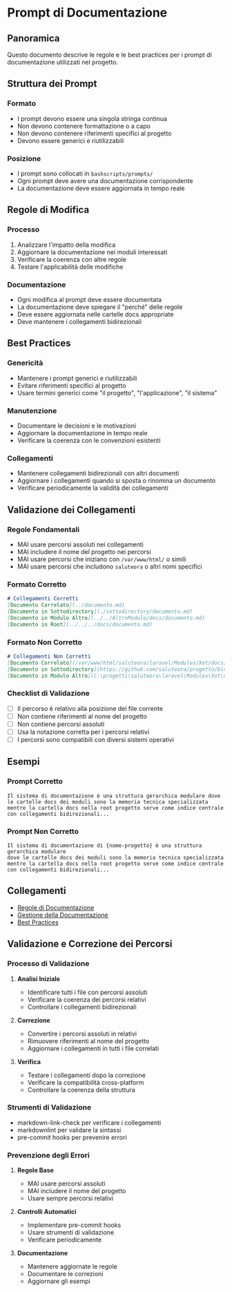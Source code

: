 # Prompt di Documentazione

## Panoramica
Questo documento descrive le regole e le best practices per i prompt di documentazione utilizzati nel progetto.

## Struttura dei Prompt

### Formato
- I prompt devono essere una singola stringa continua
- Non devono contenere formattazione o a capo
- Non devono contenere riferimenti specifici al progetto
- Devono essere generici e riutilizzabili

### Posizione
- I prompt sono collocati in `bashscripts/prompts/`
- Ogni prompt deve avere una documentazione corrispondente
- La documentazione deve essere aggiornata in tempo reale

## Regole di Modifica

### Processo
1. Analizzare l'impatto della modifica
2. Aggiornare la documentazione nei moduli interessati
3. Verificare la coerenza con altre regole
4. Testare l'applicabilità delle modifiche

### Documentazione
- Ogni modifica al prompt deve essere documentata
- La documentazione deve spiegare il "perché" delle regole
- Deve essere aggiornata nelle cartelle docs appropriate
- Deve mantenere i collegamenti bidirezionali

## Best Practices

### Genericità
- Mantenere i prompt generici e riutilizzabili
- Evitare riferimenti specifici al progetto
- Usare termini generici come "il progetto", "l'applicazione", "il sistema"

### Manutenzione
- Documentare le decisioni e le motivazioni
- Aggiornare la documentazione in tempo reale
- Verificare la coerenza con le convenzioni esistenti

### Collegamenti
- Mantenere collegamenti bidirezionali con altri documenti
- Aggiornare i collegamenti quando si sposta o rinomina un documento
- Verificare periodicamente la validità dei collegamenti

## Validazione dei Collegamenti

### Regole Fondamentali
- MAI usare percorsi assoluti nei collegamenti
- MAI includere il nome del progetto nei percorsi
- MAI usare percorsi che iniziano con `/var/www/html/` o simili
- MAI usare percorsi che includono `saluteora` o altri nomi specifici

### Formato Corretto
```markdown
# Collegamenti Corretti
[Documento Correlato](../documento.md)
[Documento in Sottodirectory](./sottodirectory/documento.md)
[Documento in Modulo Altro](../../AltroModulo/docs/documento.md)
[Documento in Root](../../../docs/documento.md)
```

### Formato Non Corretto
```markdown
# Collegamenti Non Corretti
[Documento Correlato](/var/www/html/saluteora/laravel/Modules/Xot/docs/documento.md)
[Documento in Sottodirectory](https://github.com/saluteora/progetto/blob/main/docs/documento.md)
[Documento in Modulo Altro](C:\progetti\saluteora\laravel\Modules\Xot\docs\documento.md)
```

### Checklist di Validazione
- [ ] Il percorso è relativo alla posizione del file corrente
- [ ] Non contiene riferimenti al nome del progetto
- [ ] Non contiene percorsi assoluti
- [ ] Usa la notazione corretta per i percorsi relativi
- [ ] I percorsi sono compatibili con diversi sistemi operativi

## Esempi

### Prompt Corretto
```
Il sistema di documentazione è una struttura gerarchica modulare dove le cartelle docs dei moduli sono la memoria tecnica specializzata mentre la cartella docs nella root progetto serve come indice centrale con collegamenti bidirezionali...
```

### Prompt Non Corretto
```
Il sistema di documentazione di {nome-progetto} è una struttura gerarchica modulare
dove le cartelle docs dei moduli sono la memoria tecnica specializzata
mentre la cartella docs nella root progetto serve come indice centrale
con collegamenti bidirezionali...
```

## Collegamenti
- [Regole di Documentazione](../documentation_rules.md)
- [Gestione della Documentazione](../DOCUMENTATION_MANAGEMENT.md)
- [Best Practices](../best-practices.md)

## Validazione e Correzione dei Percorsi

### Processo di Validazione
1. **Analisi Iniziale**
   - Identificare tutti i file con percorsi assoluti
   - Verificare la coerenza dei percorsi relativi
   - Controllare i collegamenti bidirezionali

2. **Correzione**
   - Convertire i percorsi assoluti in relativi
   - Rimuovere riferimenti al nome del progetto
   - Aggiornare i collegamenti in tutti i file correlati

3. **Verifica**
   - Testare i collegamenti dopo la correzione
   - Verificare la compatibilità cross-platform
   - Controllare la coerenza della struttura

### Strumenti di Validazione
- markdown-link-check per verificare i collegamenti
- markdownlint per validare la sintassi
- pre-commit hooks per prevenire errori

### Prevenzione degli Errori
1. **Regole Base**
   - MAI usare percorsi assoluti
   - MAI includere il nome del progetto
   - Usare sempre percorsi relativi

2. **Controlli Automatici**
   - Implementare pre-commit hooks
   - Usare strumenti di validazione
   - Verificare periodicamente

3. **Documentazione**
   - Mantenere aggiornate le regole
   - Documentare le correzioni
   - Aggiornare gli esempi
